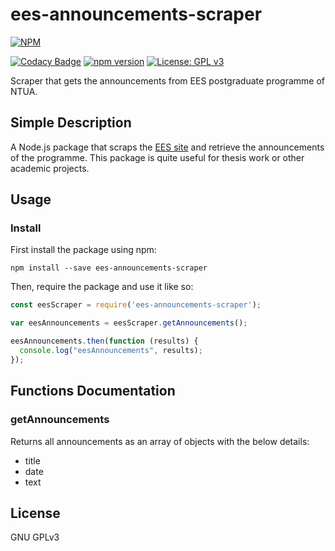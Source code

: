 # ees-announcements-scraper
[![NPM](https://nodei.co/npm/ees-announcements-scraper.png?compact=true)](https://nodei.co/npm/ees-announcements-scraper/)

[![Codacy Badge](https://app.codacy.com/project/badge/Grade/5e996492449e404d9cbec0ceaa80f718)](https://www.codacy.com/gh/yannisalexiou/ees-announcements-scraper/dashboard?utm_source=github.com&amp;utm_medium=referral&amp;utm_content=yannisalexiou/ees-announcements-scraper&amp;utm_campaign=Badge_Grade)
[![npm version](https://badge.fury.io/js/ees-announcements-scraper.svg)](https://badge.fury.io/js/ees-announcements-scraper)
[![License: GPL v3](https://img.shields.io/badge/License-GPL%20v3-blue.svg)](https://www.gnu.org/licenses/gpl-3.0)

Scraper that gets the announcements from EES postgraduate programme of NTUA.

## Simple Description
A Node.js package that scraps the [EES site](http://mycourses.ntua.gr/courses/PSTGR1083/) and retrieve the announcements of the programme.
This package is quite useful for thesis work or other academic projects.

## Usage

### Install
First install the package using npm:
```properties
npm install --save ees-announcements-scraper
```

Then, require the package and use it like so:
```javascript
const eesScraper = require('ees-announcements-scraper');

var eesAnnouncements = eesScraper.getAnnouncements();

eesAnnouncements.then(function (results) {
  console.log("eesAnnouncements", results);
});
```

## Functions Documentation
### getAnnouncements
Returns all announcements as an array of objects with the below details:
* title
* date
* text

## License
GNU GPLv3